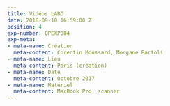 ```yaml
---
title: Vidéos LABO
date: 2018-09-10 16:59:00 Z
position: 4
exp-number: OPEXP004
exp-meta:
- meta-name: Création
  meta-content: Corentin Moussard, Morgane Bartoli
- meta-name: Lieu
  meta-content: Paris (création)
- meta-name: Date
  meta-content: Octobre 2017
- meta-name: Matériel
  meta-content: MacBook Pro, scanner
---
```


